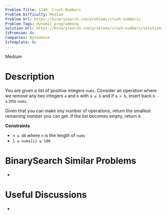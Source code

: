 ```yaml
---
Problem Title: 1340. Crush Numbers
Problem Difficulty: Medium
Problem Url: https://binarysearch.com/problems/crush-numbers/
Problem Tags: dynamic programming
Solution Url: https://binarysearch.com/problems/crush-numbers/solutions/
IsPremium: No
Companies: Bytedance
IsTemplate: No
---
```


<span style="color: ;">Medium</span>

# Description

You are given a list of positive integers `nums`. Consider an operation where we remove any two integers `a` and `b` with `a ≤ b` and if `a < b`, insert back `b - a` into `nums`.

Given that you can make any number of operations, return the smallest remaining number you can get. If the list becomes empty, return `0`.

**Constraints**
- `n ≤ 40` where `n` is the length of `nums`
- `1 ≤ nums[i] ≤ 100`

# BinarySearch Similar Problems

- []()

# Useful Discussions

- []()
